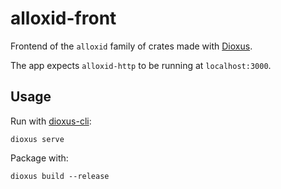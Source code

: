 # alloxid-front

Frontend of the `alloxid` family of crates made with [Dioxus](https://github.com/dioxuslabs/dioxus).

The app expects `alloxid-http` to be running at `localhost:3000`.

## Usage
Run with [dioxus-cli](https://crates.io/crates/dioxus-cli):
```
dioxus serve
```

Package with:
```
dioxus build --release
```
